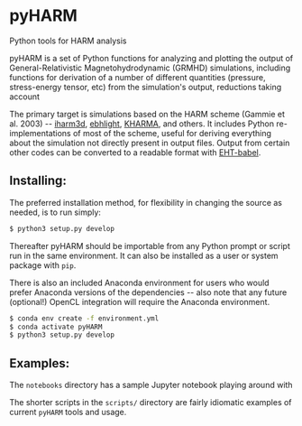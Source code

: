 # pyHARM
Python tools for HARM analysis

pyHARM is a set of Python functions for analyzing and plotting the output of General-Relativistic Magnetohydrodynamic (GRMHD) simulations, including functions for derivation of a number of different quantities (pressure, stress-energy tensor, etc) from the simulation's output, reductions taking account  


The primary target is simulations based on the HARM scheme (Gammie et al. 2003) -- [iharm3d](https://github.com/AFD-Illinois/iharm3d), [ebhlight](https://github.com/AFD-Illinois/ebhlight), [KHARMA](https://github.com/AFD-Illinois/kharma), and others.  It includes Python re-implementations of most of the scheme, useful for deriving everything about the simulation not directly present in output files.  Output from certain other codes can be converted to a readable format with [EHT-babel](https://github.com/AFD-Illinois/EHT-babel/).

## Installing:
The preferred installation method, for flexibility in changing the source as needed, is to run simply:
```bash
$ python3 setup.py develop
```
Thereafter pyHARM should be importable from any Python prompt or script run in the same environment.  It can also be installed as a user or system package with `pip`.


There is also an included Anaconda environment for users who would prefer Anaconda versions of the dependencies -- also note that any future (optional!) OpenCL integration will require the Anaconda environment.

```bash
$ conda env create -f environment.yml
$ conda activate pyHARM
$ python3 setup.py develop
```

## Examples:
The `notebooks` directory has a sample Jupyter notebook playing around with 

The shorter scripts in the `scripts/` directory are fairly idiomatic examples of current `pyHARM` tools and usage.
